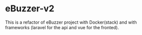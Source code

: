 # eBuzzer-v2

This is a refactor of eBuzzer project with Docker(stack) and with frameworks (laravel for the api and vue for the fronted).

